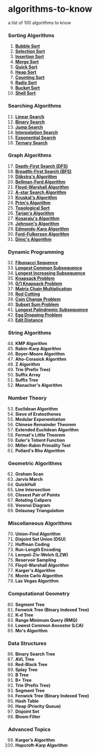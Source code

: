 # algorithms-to-know
a list of 100 algorithms to know

### Sorting Algorithms
1. **[Bubble Sort](sorting/001_bubble_sort.py)**
2. **[Selection Sort](sorting/002_selection_sort.py)**
3. **[Insertion Sort](sorting/003_insertion_sort.py)**
4. **[Merge Sort](sorting/004_merge_sort.py)**
5. **[Quick Sort](sorting/005_quick_sort.py)**
6. **[Heap Sort](sorting/006_heap_sort.py)**
7. **[Counting Sort](sorting/007_counting_sort.py)**
8. **[Radix Sort](sorting/008_radix_sort.py)**
9. **[Bucket Sort](sorting/009_bucket_sort.py)**
10. **[Shell Sort](sorting/010_shell_sort.py)**

### Searching Algorithms
11. **[Linear Search](searching/011_linear_search.py)**
12. **[Binary Search](searching/012_binary_search.py)**
13. **[Jump Search](searching/013_jump_search.py)**
14. **[Interpolation Search](searching/014_interpolation_search.py)**
15. **[Exponential Search](searching/015_exponential_search.py)**
16. **[Ternary Search](searching/016_ternary_search.py)**

### Graph Algorithms
17. **[Depth-First Search (DFS)](graph/017_dfs.py)**
18. **[Breadth-First Search (BFS)](graph/018_bfs.py)**
19. **[Dijkstra's Algorithm](graph/019_dijkstra.py)**
20. **[Bellman-Ford Algorithm](graph/020_bellman_ford.py)**
21. **[Floyd-Warshall Algorithm](graph/021_floyd_warshall.py)**
22. **[A-star Search Algorithm](graph/022_a_star.py)**
23. **[Kruskal's Algorithm](graph/023_kruskal.py)**
24. **[Prim's Algorithm](graph/024_prim.py)**
25. **[Topological Sort](graph/025_topological_sort.py)**
26. **[Tarjan's Algorithm](graph/026_tarjan_scc.py)**
27. **[Kosaraju's Algorithm](graph/027_kosaraju_scc.py)**
28. **[Johnson's Algorithm](graph/028_johnson.py)**
29. **[Edmonds-Karp Algorithm](graph/029_edmonds_karp.py)**
30. **[Ford-Fulkerson Algorithm](graph/030_ford_fulkerson.py)**
31. **[Dinic's Algorithm](graph/031_dinic.py)**

### Dynamic Programming
32. **[Fibonacci Sequence](dynamic_programming/032_fibonacci_sequence.py)**
33. **[Longest Common Subsequence](dynamic_programming/033_longest_common_subsequence.py)**
34. **[Longest Increasing Subsequence](dynamic_programming/034_longest_increasing_subsequence.py)**
35. **[Knapsack Problem](dynamic_programming/035_knapsack.py)**
36. **[0/1 Knapsack Problem](dynamic_programming/036_zero_one_knapsack.py)**
37. **[Matrix Chain Multiplication](dynamic_programming/037_matrix_chain_multiplication.py)**
38. **[Rod Cutting](dynamic_programming/038_rod_cutting.py)**
39. **[Coin Change Problem](dynamic_programming/039_coin_change.py)**
40. **[Subset Sum Problem](dynamic_programming/040_subset_sum.py)**
41. **[Longest Palindromic Subsequence](dynamic_programming/041_longest_palindromic_subsequence.py)**
42. **[Egg Dropping Problem](dynamic_programming/042_egg_dropping.py)**
43. **[Edit Distance](dynamic_programming/043_edit_distance.py)**

### String Algorithms
44. **KMP Algorithm**
45. **Rabin-Karp Algorithm**
46. **Boyer-Moore Algorithm**
47. **Aho-Corasick Algorithm**
48. **Z Algorithm**
49. **Trie (Prefix Tree)**
50. **Suffix Array**
51. **Suffix Tree**
52. **Manacher's Algorithm**

### Number Theory
53. **Euclidean Algorithm**
54. **Sieve of Eratosthenes**
55. **Modular Exponentiation**
56. **Chinese Remainder Theorem**
57. **Extended Euclidean Algorithm**
58. **Fermat's Little Theorem**
59. **Euler's Totient Function**
60. **Miller-Rabin Primality Test**
61. **Pollard's Rho Algorithm**

### Geometric Algorithms
62. **Graham Scan**
63. **Jarvis March**
64. **QuickHull**
65. **Line Intersection**
66. **Closest Pair of Points**
67. **Rotating Calipers**
68. **Voronoi Diagram**
69. **Delaunay Triangulation**

### Miscellaneous Algorithms
70. **Union-Find Algorithm**
71. **Disjoint Set Union (DSU)**
72. **Huffman Coding**
73. **Run-Length Encoding**
74. **Lempel-Ziv-Welch (LZW)**
75. **Reservoir Sampling**
76. **Floyd-Warshall Algorithm**
77. **Karger's Algorithm**
78. **Monte Carlo Algorithm**
79. **Las Vegas Algorithm**

### Computational Geometry
80. **Segment Tree**
81. **Fenwick Tree (Binary Indexed Tree)**
82. **K-d Tree**
83. **Range Minimum Query (RMQ)**
84. **Lowest Common Ancestor (LCA)**
85. **Mo's Algorithm**

### Data Structures
86. **Binary Search Tree**
87. **AVL Tree**
88. **Red-Black Tree**
89. **Splay Tree**
90. **B Tree**
91. **B+ Tree**
92. **Trie (Prefix Tree)**
93. **Segment Tree**
94. **Fenwick Tree (Binary Indexed Tree)**
95. **Hash Table**
96. **Heap (Priority Queue)**
97. **Disjoint Set**
98. **Bloom Filter**

### Advanced Topics
99. **Karger’s Algorithm**
100. **Hopcroft-Karp Algorithm**
